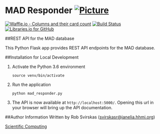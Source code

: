 # MAD Responder [![Picture](https://raw.github.com/janelia-flyem/janelia-flyem.github.com/master/images/HHMI_Janelia_Color_Alternate_180x40.png)](http://www.janelia.org)

[![Waffle.io - Columns and their card count](https://badge.waffle.io/janelia-flyem/mad-responder.svg?columns=all)](https://waffle.io/janelia-flyem/mad-responder) 
[![Build Status](https://travis-ci.org/janelia-flyem/mad-responder.svg?branch=master)](https://travis-ci.org/janelia-flyem/mad-responder)
[![Libraries.io for GitHub](https://img.shields.io/librariesio/github/phoenixframework/phoenix.svg)](https://github.com/janelia-flyem/mad-responder)

##REST API for the MAD database

This Python Flask app provides REST API endpoints for the MAD database. 

##Installation for Local Development
1. Activate the Python 3.6 environment

    ```
    source venv/bin/activate
    ```

3. Run the application

    ```
    python mad_responder.py
    ```

4. The API is now available at `http://localhost:5000/`. Opening this url in your browser will bring up the API documentation.


##Author Information
Written by Rob Svirskas (<svirskasr@janelia.hhmi.org>)

[Scientific Computing](http://www.janelia.org/research-resources/computing-resources)  
